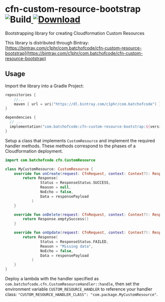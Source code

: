# cfn-custom-resource-bootstrap ![Build](https://github.com/rdbatch02/cfn-custom-resource-bootstrap/workflows/Build/badge.svg)[ ![Download](https://api.bintray.com/packages/c1phr/com.batchofcode/cfn-custom-resource-bootstrap/images/download.svg) ](https://bintray.com/c1phr/com.batchofcode/cfn-custom-resource-bootstrap/_latestVersion)
Bootstrapping library for creating Cloudformation Custom Resources

This library is distributed through Bintray: [https://bintray.com/c1phr/com.batchofcode/cfn-custom-resource-bootstrap](https://bintray.com/c1phr/com.batchofcode/cfn-custom-resource-bootstrap)

## Usage

Import the library into a Gradle Project:

```kotlin
repositories {
    //...
    maven { url = uri("https://dl.bintray.com/c1phr/com.batchofcode") }
}

dependencies {
  // ...
  implementation("com.batchofcode:cfn-custom-resource-bootstrap:${version}")
}
```

Setup a class that implements `CustomResource` and implement the required handler methods. These methods correspond to the phases of a Cloudformation deployment.

```kotlin
import com.batchofcode.cfn.CustomResource

class MyCustomResource: CustomResource {
    override fun onCreate(request: CfnRequest, context: Context?): Response {
        return Response(
                Status = ResponseStatus.SUCCESS,
                Reason = null,
                NoEcho = false,
                Data = responsePayload
            )
    }

    override fun onDelete(request: CfnRequest, context: Context?): Response {
        return Response.emptySuccess()
    }

    override fun onUpdate(request: CfnRequest, context: Context?): Response {
        return Response(
                Status = ResponseStatus.FAILED,
                Reason = "Missing data",
                NoEcho = false,
                Data = responsePayload
            )
    }
}
```

Deploy a lambda with the handler specified as `com.batchofcode.cfn.CustomResourceHandler::handle`, then set the environment variable `CUSTOM_RESOURCE_HANDLER` to reference your handler class: `"CUSTOM_RESOURCE_HANDLER_CLASS": "com.package.MyCustomResource"`.
